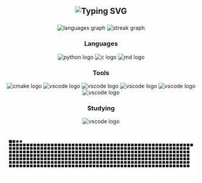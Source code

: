 <div align="center">
<h2 href="https://git.io/typing-svg"><img src="https://readme-typing-svg.demolab.com?font=Fira+Code&weight=500&size=30&pause=1000&color=BC94FF&center=true&vCenter=true&random=false&width=600&lines=Welcome!;I'm+William+Gyrulf;A+software+engineer+student+%F0%9F%A7%91%F0%9F%8F%BC%E2%80%8D%F0%9F%92%BB;From+Sweden%F0%9F%87%B8%F0%9F%87%AA" alt="Typing SVG" /></h2>
</div>

###

<div align="center">
  <img src="https://github-readme-stats.vercel.app/api/top-langs?username=WilleGyr&locale=en&hide_title=false&layout=compact&card_width=320&langs_count=5&theme=material-palenight&hide_border=false" height="140" alt="languages graph"  />
  <img src="https://streak-stats.demolab.com?user=WilleGyr&locale=en&mode=weekly&theme=material-palenight&hide_border=false&border_radius=5" height="140" alt="streak graph"  />
</div>

###

<div align="center">
  <p><h3>Languages</h3></p>
  <img src="https://cdn.jsdelivr.net/gh/devicons/devicon/icons/python/python-original.svg" height="45" alt="python logo"  />
  <img src="https://cdn.jsdelivr.net/gh/devicons/devicon/icons/c/c-original.svg" height="45" alt="c logo"  />
  <img src="https://skillicons.dev/icons?i=md" height="45" alt="md logo"  />
  
  ###
  
  <p><h3> Tools </h3></p>
  <img src="https://skillicons.dev/icons?i=cmake" height="45" alt="cmake logo"  />
  <img src="https://skillicons.dev/icons?i=vscode" height="45" alt="vscode logo"  />
  <img src="https://skillicons.dev/icons?i=apple" height="45" alt="vscode logo"  />
  <img src="https://skillicons.dev/icons?i=windows" height="45" alt="vscode logo"  />
  <img src="https://skillicons.dev/icons?i=github" height="45" alt="vscode logo"  />
  <img src="https://skillicons.dev/icons?i=gitlab" height="45" alt="vscode logo"  />

  ###

  <p><h3> Studying </h3></p>
  <img src="https://skillicons.dev/icons?i=mysql" height="45" alt="vscode logo"  />
</div>


<br clear="both">
<p align="center">
  <img src="https://raw.githubusercontent.com/WilleGyr/WilleGyr/output/snake.svg" alt="Snake animation" />
</p>

###
